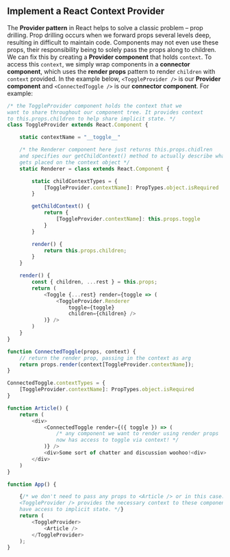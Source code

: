 ## Implement a React Context Provider

The **Provider pattern** in React helps to solve a classic problem – prop drilling. Prop drilling occurs when we forward props several levels deep, resulting in difficult to maintain code. Components may not even use these props, their responsibility being to solely pass the props along to children. We can fix this by creating a **Provider component** that holds `context`. To access this `context`, we simply wrap components in a **connector component**, which uses the **render props** pattern to render `children` with `context` provided. In the example below, `<ToggleProvider />` is our **Provider component** and `<ConnectedToggle />` is our **connector component**. For example:

```javascript
/* the ToggleProvider component holds the context that we
want to share throughout our component tree. It provides context
to this.props.children to help share implicit state. */
class ToggleProvider extends React.Component {

    static contextName = "__toggle__"

    /* the Renderer component here just returns this.props.chidlren
    and specifies our getChildContext() method to actually describe what
    gets placed on the context object */
    static Renderer = class extends React.Component {

        static childContextTypes = {
            [ToggleProvider.contextName]: PropTypes.object.isRequired
        }

        getChildContext() {
            return {
                [ToggleProvider.contextName]: this.props.toggle
            }
        }

        render() {
            return this.props.children;
        }
    }

    render() {
        const { children, ...rest } = this.props;
        return (
            <Toggle {...rest} render={toggle => (
                <ToggleProvider.Renderer
                    toggle={toggle}
                    children={children} />
            )} />
        )
    }
}

function ConnectedToggle(props, context) {
    // return the render prop, passing in the context as arg
    return props.render(context[ToggleProvider.contextName]);
}

ConnectedToggle.contextTypes = {
    [ToggleProvider.contextName]: PropTypes.object.isRequired
}

function Article() {
    return (
        <div>
            <ConnectedToggle render={({ toggle }) => (
                /* any component we want to render using render props
                now has access to toggle via context! */
            )} />
            <div>Some sort of chatter and discussion woohoo!<div>
        </div>
    )
}

function App() {

    {/* we don't need to pass any props to <Article /> or in this case.
    <ToggleProvider /> provides the necessary context to these components, so they
    have access to implicit state. */}
    return (
        <ToggleProvider>
            <Article />
        </ToggleProvider>
    );
}
```
